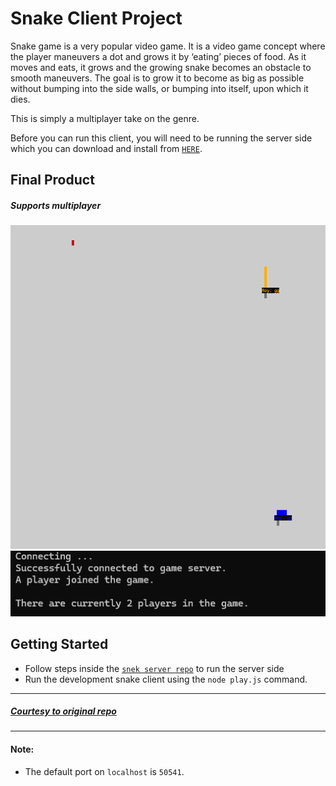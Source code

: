 # Snake Client Project

Snake game is a very popular video game. It is a video game concept where the player maneuvers a dot and grows it by ‘eating’ pieces of food. As it moves and eats, it grows and the growing snake becomes an obstacle to smooth maneuvers. The goal is to grow it to become as big as possible without bumping into the side walls, or bumping into itself, upon which it dies.

This is simply a multiplayer take on the genre.

Before you can run this client, you will need to be running the server side which you can download and install from [`HERE`](https://github.com/anthonyChuks1/snek-multiplayer). 


## Final Product
##### Supports multiplayer
!["Supports Multi Player"](./Snek3.png)
!["screenshot description"](./snek_4.png)


## Getting Started

- Follow steps inside the [`snek server repo`](https://github.com/anthonyChuks1/snek-multiplayer) to run the server side
- Run the development snake client using the `node play.js` 
command.
---
##### [Courtesy to original repo](https://github.com/lighthouse-labs/snek-multiplayer)
---
#### Note: 
- The default port on `localhost` is `50541`.